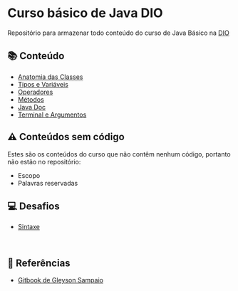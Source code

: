 
# Curso básico de Java DIO
Repositório para armazenar todo conteúdo do curso de Java Básico na [DIO](https://dio.me)

## 📚️ Conteúdo
- [Anatomia das Classes](https://github.com/julioreigen/DIO-java-basico/tree/main/src/edu/julio/firstsection)
- [Tipos e Variáveis](https://github.com/julioreigen/DIO-java-basico/blob/main/src/edu/julio/secondsection/VariableTypes.java)
- [Operadores](https://github.com/julioreigen/DIO-java-basico/blob/main/src/edu/julio/thirdsection/Operators.java)
- [Métodos](https://github.com/julioreigen/DIO-java-basico/tree/main/src/edu/julio/fourthsection)
- [Java Doc](https://github.com/julioreigen/DIO-java-basico/blob/main/src/edu/julio/fifthsection/Calculator.java)
- [Terminal e Argumentos](https://github.com/julioreigen/DIO-java-basico/blob/main/src/edu/julio/sixthsection/)

## ⚠️ Conteúdos sem código
Estes são os conteúdos do curso que não contêm nenhum código, portanto não estão no repositório:
- Escopo
- Palavras reservadas

## 💻️ Desafios
- [Sintaxe](https://github.com/julioreigen/DIO-java-basico/tree/main/conta-banco)

<br>

## 🔎 Referências
- [Gitbook de Gleyson Sampaio](https://glysns.gitbook.io/java-basico/)


